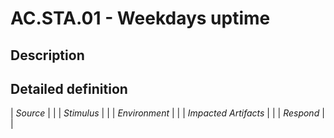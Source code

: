 # AC.STA.01 - Weekdays uptime

## Description

## Detailed definition

| *Source* | |
| *Stimulus* | |
| *Environment* | |
| *Impacted Artifacts* | |
| *Respond* | |